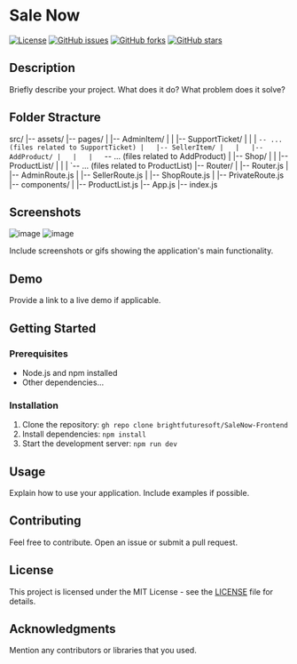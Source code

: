 # Sale Now

[![License](https://img.shields.io/badge/license-MIT-blue.svg)](LICENSE)
[![GitHub issues](https://img.shields.io/github/issues/your-username/your-repo.svg)](https://github.com/your-username/your-repo/issues)
[![GitHub forks](https://img.shields.io/github/forks/your-username/your-repo.svg)](https://github.com/your-username/your-repo/network)
[![GitHub stars](https://img.shields.io/github/stars/your-username/your-repo.svg)](https://github.com/your-username/your-repo/stargazers)

## Description

Briefly describe your project. What does it do? What problem does it solve?

## Folder Stracture

src/
|-- assets/
|-- pages/
|   |-- AdminItem/
|   |   |-- SupportTicket/
|   |   |   `-- ... (files related to SupportTicket)
|   |-- SellerItem/
|   |   |-- AddProduct/
|   |   |   `-- ... (files related to AddProduct)
|   |-- Shop/
|   |   |-- ProductList/
|   |   |   `-- ... (files related to ProductList)
|-- Router/
|   |-- Router.js
|   |-- AdminRoute.js
|   |-- SellerRoute.js
|   |-- ShopRoute.js
|   |-- PrivateRoute.js
|-- components/
|   |-- ProductList.js
|-- App.js
|-- index.js



## Screenshots
![image](https://github.com/brightfuturesoft/SaleNow-Frontend/assets/73072248/80b89825-bf9c-4ed9-9c2c-2210e72c0606)
![image](https://github.com/brightfuturesoft/SaleNow-Frontend/assets/73072248/ab3af3ea-0d93-41fb-8a97-b57369cf50dd)



Include screenshots or gifs showing the application's main functionality.

## Demo

Provide a link to a live demo if applicable.

## Getting Started

### Prerequisites

- Node.js and npm installed
- Other dependencies...

### Installation

1. Clone the repository: `gh repo clone brightfuturesoft/SaleNow-Frontend`
2. Install dependencies: `npm install`
3. Start the development server: `npm run dev`

## Usage

Explain how to use your application. Include examples if possible.

## Contributing

Feel free to contribute. Open an issue or submit a pull request.

## License

This project is licensed under the MIT License - see the [LICENSE](LICENSE) file for details.

## Acknowledgments

Mention any contributors or libraries that you used.

